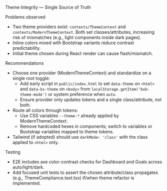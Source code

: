 Theme Integrity — Single Source of Truth

Problems observed

- Two theme providers exist: `contexts/ThemeContext` and `contexts/ModernThemeContext`. Both set classes/attributes, increasing risk of mismatches (e.g., light components inside dark pages).
- Inline colors mixed with Bootstrap variants reduce contrast predictability.
- Initial theme chosen during React render can cause flash/mismatch.

Recommendations

- Choose one provider (ModernThemeContext) and standardize on a single root toggle:
  - Add early script in `public/index.html` to set `data-theme` on `<html>` and `data-bs-theme` on `<body>` from `localStorage.getItem('bob-theme-mode')` or system preference when `auto`.
  - Ensure provider only updates tokens and a single class/attribute, not both.
- Route all colors through tokens:
  - Use CSS variables `--theme-*` already applied by ModernThemeContext.
  - Remove hardcoded hexes in components; switch to variables or Bootstrap variables mapped to theme tokens.
- Tailwind (if adopted) should use `darkMode: 'class'` with the class applied to `<html>` only.

Testing

- E2E includes axe color-contrast checks for Dashboard and Goals across auto/light/dark.
- Add focused unit tests to assert the chosen attribute/class propagates (e.g., ThemeCompliance.test.tsx) if/when theme refactor is implemented.


